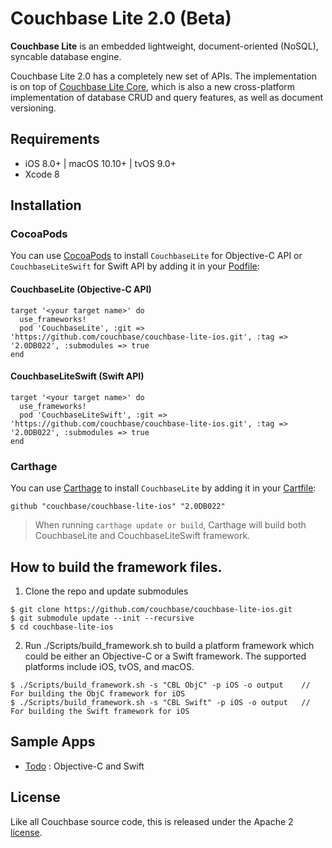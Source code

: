 
# Couchbase Lite 2.0 (Beta)

**Couchbase Lite** is an embedded lightweight, document-oriented (NoSQL), syncable database engine.

Couchbase Lite 2.0 has a completely new set of APIs. The implementation is on top of [Couchbase Lite Core](https://github.com/couchbase/couchbase-lite-core), which is also a new cross-platform implementation of database CRUD and query features, as well as document versioning.


## Requirements
- iOS 8.0+ | macOS 10.10+ | tvOS 9.0+
- Xcode 8


## Installation

### CocoaPods

You can use [CocoaPods](https://cocoapods.org/) to install `CouchbaseLite` for Objective-C API or `CouchbaseLiteSwift` for Swift API by adding it in your [Podfile](https://guides.cocoapods.org/using/the-podfile.html):

#### CouchbaseLite (Objective-C API)
```
target '<your target name>' do
  use_frameworks!
  pod 'CouchbaseLite', :git => 'https://github.com/couchbase/couchbase-lite-ios.git', :tag => '2.0DB022', :submodules => true
end
```

#### CouchbaseLiteSwift (Swift API)
```
target '<your target name>' do
  use_frameworks!
  pod 'CouchbaseLiteSwift', :git => 'https://github.com/couchbase/couchbase-lite-ios.git', :tag => '2.0DB022', :submodules => true
end
```

### Carthage

You can use [Carthage](https://github.com/Carthage/Carthage) to install `CouchbaseLite` by adding it in your [Cartfile](https://github.com/Carthage/Carthage/blob/master/Documentation/Artifacts.md#cartfile):

```
github "couchbase/couchbase-lite-ios" "2.0DB022"
```

> When running `carthage update or build`, Carthage will build both CouchbaseLite and CouchbaseLiteSwift framework.

## How to build the framework files.

1. Clone the repo and update submodules

```
$ git clone https://github.com/couchbase/couchbase-lite-ios.git
$ git submodule update --init --recursive
$ cd couchbase-lite-ios
```

2. Run ./Scripts/build_framework.sh to build a platform framework which could be either an Objective-C or a Swift framework. The supported platforms include iOS, tvOS, and macOS.

```
$ ./Scripts/build_framework.sh -s "CBL ObjC" -p iOS -o output    // For building the ObjC framework for iOS
$ ./Scripts/build_framework.sh -s "CBL Swift" -p iOS -o output   // For building the Swift framework for iOS
```

## Sample Apps

- [Todo](https://github.com/couchbaselabs/mobile-training-todo/tree/feature/2.0) : Objective-C and Swift


## License

Like all Couchbase source code, this is released under the Apache 2 [license](LICENSE).
